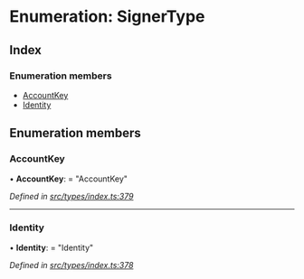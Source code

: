 # Enumeration: SignerType

## Index

### Enumeration members

* [AccountKey](_src_types_index_.signertype.md#accountkey)
* [Identity](_src_types_index_.signertype.md#identity)

## Enumeration members

###  AccountKey

• **AccountKey**: = "AccountKey"

*Defined in [src/types/index.ts:379](https://github.com/PolymathNetwork/polymesh-sdk/blob/2aa4a44/src/types/index.ts#L379)*

___

###  Identity

• **Identity**: = "Identity"

*Defined in [src/types/index.ts:378](https://github.com/PolymathNetwork/polymesh-sdk/blob/2aa4a44/src/types/index.ts#L378)*
